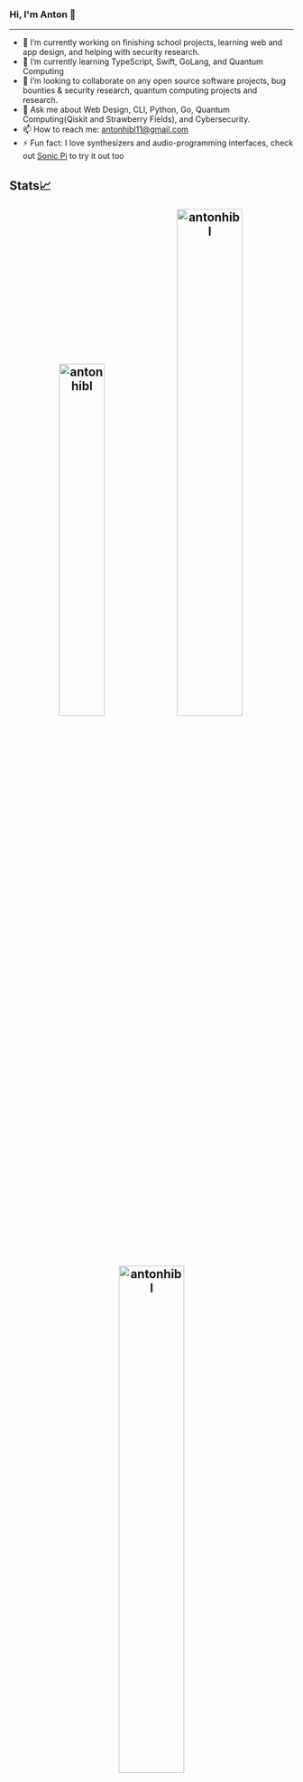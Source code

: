 ### Hi, I'm Anton 👋

-----

- 🔭 I’m currently working on finishing school projects, learning web and app design, and helping with security research.
- 🌱 I’m currently learning TypeScript, Swift, GoLang, and Quantum Computing
- 👯 I’m looking to collaborate on any open source software projects, bug bounties & security research, quantum computing projects and research.
- 💬 Ask me about Web Design, CLI, Python, Go, Quantum Computing(Qiskit and Strawberry Fields), and Cybersecurity.
- 📫 How to reach me: antonhibl11@gmail.com
- ⚡ Fun fact: I love synthesizers and audio-programming interfaces,  check out [Sonic Pi](https://github.com/sonic-pi-net/sonic-pi) to try it out too

## Stats📈 <p align="center"> <img width="40%" src="https://github-readme-stats.vercel.app/api/top-langs?username=antonhibl&show_icons=true&theme=dracula&title_color=ff8000&text_color=ffffff&bg_color=6a6a6a&locale=en&layout=compact&hide_border=true" alt="antonhibl" />  <img width="48%" src="https://github-readme-stats.vercel.app/api?username=antonhibl&show_icons=true&theme=dracula&title_color=ff8000&text_color=ffffff&bg_color=6a6a6a&locale=en&hide_border=true" alt="antonhibl" /> <img width="48%" src="https://github-readme-streak-stats.herokuapp.com/?user=antonhibl&theme=highcontrast&hide_border=true" alt="antonhibl" /> </p>
